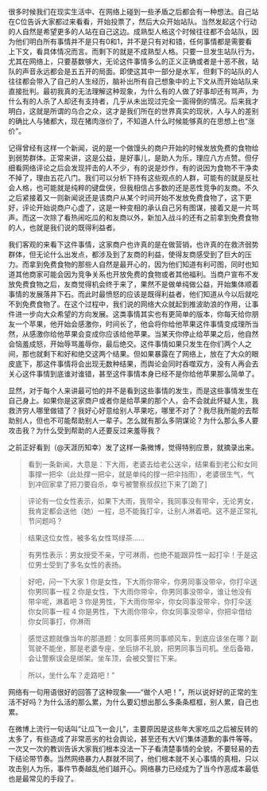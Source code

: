   很多时候我们在现实生活中、在网络上碰到一些矛盾之后都会有一种想法。自己站在C位告诉大家都过来看看，开始投票了，然后大众开始站队。当然发起这个行动的人自然是希望更多的人站在自己这边。成熟型人格这个时候往往都不会站队，因为他们明白所有事情并不是只有0和1，并不是只有对和错，任何事情都是需要看上下文，看具体情况而言。而剩下的就是不成熟型人格。只要一旦发生站队行为，尤其在网络上，只要基数够大，无论这件事情多么的正义正确或者是十恶不赦，站队的声音永远都会是五五开的局面。即使这其中一部分是水军，但剩下的站队的人往往都会带入了自己的人生经历，脑补出所有自己想象中的上下文从而开始站队来直接批判。最初我真的无法理解这种现象，为什么有的人做了好事却还有骂声，为什么有的人杀了人却还有支持者，几乎从未出现过完全一面得倒的情况。后来我才明白，这就是所谓的乌合之众，这才是我们所在的世界真实的现状，人与人的差别的确比人与猪都大，现在猪肉涨价了，不知道人什么时候能够真的在思想上也“涨价”。

  记得曾经有这样一个新闻，说的是一个做馒头的商户开始的时候发放免费的食物给到弱势群体。正常来讲，这是公益，是好事儿，是助人为乐，理应八方点赞。但仔细看网络评论之后会发现抨击的人不少，有的说是炒作，有的说因为食物不干净卖不掉了，理由五花八门。我们可以分析下持有这些观点的人群，可能有的就是反社会人格，也可能就是纯粹的键盘侠，但我相信占多数的还是恶性竞争的友商。不久之后紧接着又一则新闻说还是该商户从某个时间开始不发放免费食物了，这下更好，评论开始说商户心虚了，这是一种变相的承认自己另有图谋，接着又是一片骂声。而这一次除了看热闹吃瓜的和友商以外，新加入战斗的还有之前拿到免费食物的人，也就是我们说的既得利益者。

  我们客观的来看下这件事情，这家商户也许真的是在做营销，也许真的在救济弱势群体，但无论什么出发点，都涉及到了友商的利益，使得友商感受到了巨大的压力。而拿到免费食物的那些人自然是最开心的，因为他们知道有利可图，同时也知道其他商家可能会因为竞争关系也开放免费的食物或者其他福利。当商户宣布不发放免费食物之后，友商觉得机会终于来了，果然不是做单纯做公益，开始集体顺着事情的发展落井下石。而此时最愤怒的应该是既得利益者，他们知道从今以后就吃不到免费食物了。在这个过程中，我们说的网络大众就起到推波助浪的作用，让事件进一步向大众希望的方向发展。这类事情其实也有更简单的版本，你每天给你朋友一个苹果，他开始会感激你，时间长了，他会将你给他苹果这件事情变成理所当然，从感激你给他苹果会变成你应该给他苹果。当某天你停止给苹果之后，他自然会恼羞成怒，开始辱骂羞辱你，最后绝交。这件事情如果只发生在你们两个人之间，那也就剩下和好和绝交这两个结果。但如果暴露在了网络上，放在了大众的眼皮底下，那这件事情将会出现无数种结果，而舆论会同时吞噬双方，没有人再会去关心这件事情到底谁对谁错，甚至这件事情本身已经不是你给他苹果那么简单了。

  显然，对于每个人来讲最可怕的并不是看到这些事情的发生，而是这些事情发生在自己身上。如果你是这家商户或者你是给苹果的那个人，会不会就此怀疑人生，我救济穷人哪里做错了？我好心好意给别人苹果吃，哪里不对了？我尽我所能的去帮助别人，但也不可能帮助别人一辈子。怎么就有那么多阴谋论？为什么那么多人要攻击我？为什么受到帮助的人还要反过来羞辱我？

  之前正好看到（@天涯历知幸）发了这样一条微博，觉得特别应景，就摘录出来。

>看到一条新闻，大意是：下大雨，老婆去给老公送伞，结果看到老公和女同事撑一把伞（此处撑一把伞，就是单纯的撑一把伞挡雨），老婆很生气，气到冲回家拿了把刀要自杀，幸亏被警察叔叔拦下来了[跪了]

>评论有一位女性表示，如果下大雨，我带伞，我同事没有带伞，无论男女，我肯定都会送他（她）一程，总不能我打伞，让别人淋着吧。这不是正常礼节问题吗？

>结果这位女性，被多名女性骂绿茶……

>有男性表示：男女授受不亲，宁可淋雨，也绝不能跟异性一起打伞！于是这位男士受到了多名女性的表扬。

>好吧，问一下大家
>1 你是女性，下大雨你带伞，你男同事没带伞，你打伞送你男同事一程
>2 你是女性，下大雨你带伞，你男同事没带伞，谁让他没有带伞呢，淋着吧
>3 你是男性，下大雨你带伞，你女同事没带伞，你打伞送你女同事一程
>4 你是男性，下大雨你带伞，你女同事没带伞，你把伞借给你女同事打，你淋雨

>感觉这题就像当年的那道题：女同事搭男同事顺风车，到底应该坐在哪？副驾驶不能坐，那是老婆专座，坐后排不礼貌，把男同事当司机。坐后备箱，会让警察误会是绑架。坐车顶，会被交警拦下来。

>所以，坐什么车？走路吧！”

网络有一句用语很好的回答了这种现象——“做个人吧！”，所以说好好的正常的生活不好吗？为什么活的那么累，为什么要幻想出那么多条条框框，别人累，自己也累。


在微博上流行一句话叫“让瓜飞一会儿”，主要原因是这些年大家吃瓜之后被反转的太多了，有些造成了非常恶劣的社会舆论，甚至还有大V们集体道歉的事件等等。一次又一次的教训告诉大家我们根本没法一下子看清楚事情的全貌，不要轻易的去下结论带节奏。当然网络暴力人群就不同了，他们根本就不关心事情的真相，只以攻击别人为乐，事件节奏越乱他们越开心。网络暴力已经成为了当今作恶成本最低也是最常见的手段了。

